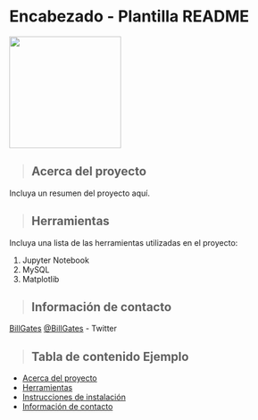 # Encabezado - Plantilla README

<img src="https://avatars.githubusercontent.com/u/178182962?v=4" width="200">

<a class="anchor" id="about the project"></a>
>## Acerca del proyecto
Incluya un resumen del proyecto aquí.

<a class="anchor" id="tools"></a>
>## Herramientas
Incluya una lista de las herramientas utilizadas en el proyecto:
1. Jupyter Notebook
2. MySQL
3. Matplotlib

<a class="anchor" id="contact"></a>
>## Información de contacto
[BillGates](https://www.linkedin.com/in/williamhgates/detail/recent-activity/posts/)
[@BillGates](https://twitter.com/BillGates) - Twitter


>## Tabla de contenido Ejemplo
* [Acerca del proyecto](#about_the_project)
* [Herramientas](#tools)
* [Instrucciones de instalación](#installation_instructions)
* [Información de contacto](#contact)